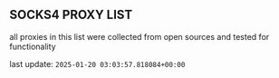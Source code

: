 ## SOCKS4 PROXY LIST

all proxies in this list were collected from open sources and tested for functionality

last update: `2025-01-20 03:03:57.818084+00:00`